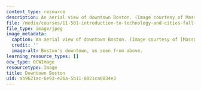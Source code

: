 ```yaml
---
content_type: resource
description: An aerial view of downtown Boston. (Image courtesy of MassGIS.)
file: /media/courses/11-501-introduction-to-technology-and-cities-fall-2002/ab9621ac6e93e26a5b118021ca0834e3_11-501f02.jpg
file_type: image/jpeg
image_metadata:
  caption: An aerial view of downtown Boston. (Image courtesy of [MassGIS](http://www.mass.gov/mgis/).)
  credit: ''
  image-alt: Boston's downtown, as seen from above.
learning_resource_types: []
ocw_type: OCWImage
resourcetype: Image
title: Downtown Boston
uid: ab9621ac-6e93-e26a-5b11-8021ca0834e3
---
```

